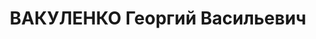 ---
title: ВАКУЛЕНКО Георгий Васильевич
description: р. 1895, м. Калуш, Польща, росіянин, з службовців, чл. ВКП(б), освіта
  середня, начальник 5 відділення штабу 7 стрілецького корпусу. 27.11.1937 звинувачений
  в участі в а/рад. військовій змові, розстріляний 28.11.1937 р. Реабілітований 09.08.1957
  р.
---